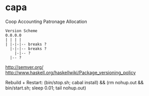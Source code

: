 capa
====

Coop Accounting Patronage Allocation


    Version Scheme
    0.0.0.0
    | | | |
    | |-|-|-- breaks ?
      |-|-|-- breaks ? 
        |-|-- ? 
	  |-- ? 

http://semver.org/
http://www.haskell.org/haskellwiki/Package_versioning_policy


Rebuild + Restart: 
(bin/stop.sh; cabal install) && (rm nohup.out && bin/start.sh; sleep 0.01; tail nohup.out)